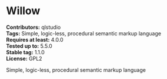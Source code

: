 # Willow #
**Contributors:** qlstudio  
**Tags:** Simple, logic-less, procedural semantic markup language  
**Requires at least:** 4.0.0  
**Tested up to:** 5.5.0  
**Stable tag:** 1.1.0    
**License:** GPL2  

Simple, logic-less, procedural semantic markup language
